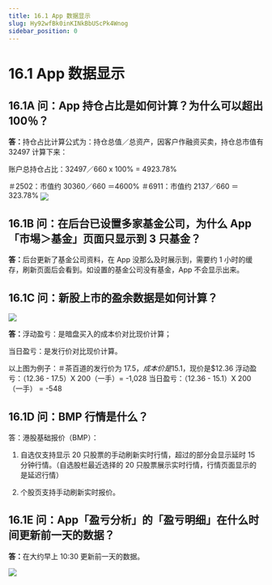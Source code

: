 ```yaml
---
title: 16.1 App 数据显示
slug: Hy92wfBk0inKINkBbUScPk4Wnog
sidebar_position: 0
---
```



# 16.1 App 数据显示

## 16.1A 问：App 持仓占比是如何计算？为什么可以超出 100％？

<b>答：</b>持仓占比计算公式为：持仓总值／总资产，因客户作融资买卖，持仓总市值有 32497 计算下来：

账户总持仓占比：32497／660 x 100% = 4923.78%   

＃2502：市值约 30360／660 ＝4600%
＃6911：市值约 2137／660 ＝ 323.78% 
<img src="/assets/OL9Cb3iZfo6dTjxOe31c95mRnkh.png" src-width="652" src-height="1134" align="center"/>

## 16.1B 问：在后台已设置多家基金公司，为什么 App「市埸＞基金」页面只显示到 3 只基金？

<b>答：</b>后台更新了基金公司资料，在 App 没那么及时展示到，需要约 1 小时的缓存，刷新页面后会看到。如设置的基金公司没有基金，App 不会显示出来。

## 16.1C 问：新股上市的盈余数据是如何计算？

<img src="/assets/MIDlbdCQ4opDqxxAGVNcXxMJnMf.png" src-width="1305" src-height="884" align="center"/>

<b>答：</b>浮动盈亏：是暗盘买入的成本价对比现价计算；

当日盈亏：是发行价对比现价计算。

以上图为例子：＃茶百道的发行价为 $17.5，成本价是$15.1，现价是$12.36
浮动盈亏：（12.36 - 17.5）X 200（一手）= -1,028
当日盈亏：（12.36 - 15.1）X 200（一手） = -548

## 16.1D 问：BMP 行情是什么？

答：港股基础报价（BMP）：

1. 自选仅支持显示 20 只股票的手动刷新实时行情，超过的部分会显示延时 15 分钟行情。（自选股栏最近选择的 20 只股票展示实时行情，行情页面显示的是延迟行情）

2. 个股页支持手动刷新实时报价。

## 16.1E 问：App「盈亏分析」的「盈亏明细」在什么时间更新前一天的数据？

<b>答：</b>在大约早上 10:30 更新前一天的数据。

<img src="/assets/MoejbBHQpo3vZlxkQ89c6P51nZ7.png" src-width="734" src-height="1464" align="center"/>

## 

​


